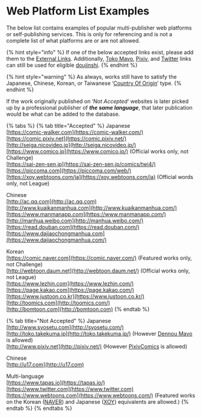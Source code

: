 # Web Platform List Examples

The below list contains examples of popular multi-publisher web platforms or self-publishing services. This is only for referencing and is not a complete list of what platforms are or are not allowed.

{% hint style="info" %}
If one of the below accepted links exist, please add them to the [External Links](../../submission-form/external-links.md). Additionally, [Toko Mavo](http://toko.takekuma.jp/), [Pixiv](http://pixiv.net), and [Twitter](http://twitter.com/) links can still be used for eligible [doujinshi](doujinshi.md).
{% endhint %}

{% hint style="warning" %}
As always, works still have to satisfy the Japanese, Chinese, Korean, or Taiwanese ‘[Country Of Origin](../../submission-form/general/typings/country-of-origin.md)’ type.
{% endhint %}

If the work originally published on ‘_Not Accepted_‘ websites is later picked up by a professional publisher of _**the same language**_, that later publication would be what can be added to the database.

{% tabs %}
{% tab title="Accepted" %}
Japanese  
[https://comic-walker.com](https://comic-walker.com/)  
[https://comic.pixiv.net](https://comic.pixiv.net/)  
[http://seiga.nicovideo.jp](http://seiga.nicovideo.jp/)  
[https://www.comico.jp](https://www.comico.jp/) \(Official works only, not Challenge\)  
[https://sai-zen-sen.jp](https://sai-zen-sen.jp/comics/twi4/)  
[https://piccoma.com](https://piccoma.com/web/)  
[https://xoy.webtoons.com/ja](https://xoy.webtoons.com/ja) \(Official words only, not League\)

Chinese  
[http://ac.qq.com](http://ac.qq.com)  
[http://www.kuaikanmanhua.com](http://www.kuaikanmanhua.com/)  
[https://www.manmanapp.com](https://www.manmanapp.com/)  
[http://manhua.weibo.com](http://manhua.weibo.com/)  
[https://read.douban.com](https://read.douban.com/)  
[https://www.dajiaochongmanhua.com](https://www.dajiaochongmanhua.com/)

Korean  
[https://comic.naver.com](https://comic.naver.com/) \(Featured works only, not Challenge\)  
[http://webtoon.daum.net](http://webtoon.daum.net/) \(Official works only, not League\)  
[https://www.lezhin.com](https://www.lezhin.com/)  
[https://page.kakao.com](https://page.kakao.com/)  
[https://www.justoon.co.kr](https://www.justoon.co.kr/)  
[http://toomics.com](http://toomics.com/)  
[http://bomtoon.com](http://bomtoon.com)
{% endtab %}

{% tab title="Not Accepted" %}
Japanese  
[http://www.syosetu.com](http://syosetu.com/)  
[http://toko.takekuma.jp](http://toko.takekuma.jp/) \(However [Dennou Mavo](http://mavo.takekuma.jp/) is allowed\)  
[http://www.pixiv.net](http://pixiv.net/) \(However [PixivComics](https://comic.pixiv.net/) is allowed\)

Chinese  
[http://u17.com](http://u17.com)

Multi-language  
[https://www.tapas.io](https://tapas.io/)  
[https://www.twitter.com](https://www.twitter.com)  
[https://www.webtoons.com](https://www.webtoons.com/) \(Featured works on the Korean \([NAVER](https://comic.naver.com/)\) and Japanese \([XOY](https://xoy.webtoons.com/ja/)\) equivalents are allowed.\)
{% endtab %}
{% endtabs %}

